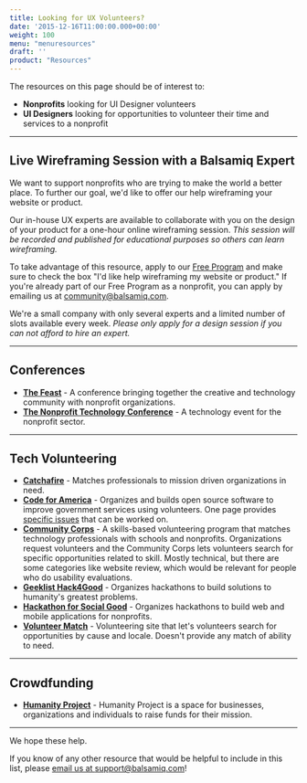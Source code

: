 ```yaml
---
title: Looking for UX Volunteers?
date: '2015-12-16T11:00:00.000+00:00'
weight: 100
menu: "menuresources"
draft: ''
product: "Resources"
---
```


The resources on this page should be of interest to:

* **Nonprofits** looking for UI Designer volunteers
* **UI Designers** looking for opportunities to volunteer their time and services to a nonprofit

----

## Live Wireframing Session with a Balsamiq Expert

We want to support nonprofits who are trying to make the world a better place. To further our goal, we'd like to offer our help wireframing your website or product.

Our in-house UX experts are available to collaborate with you on the design of your product for a one-hour online wireframing session. <em>This session will be recorded and published for educational purposes so others can learn wireframing.</em>

To take advantage of this resource, apply to our [Free Program](https://balsamiq.com/free) and make sure to check the box "I'd like help wireframing my website or product." If you're already part of our Free Program as a nonprofit, you can apply by emailing us at [community@balsamiq.com](mailto:community@balsamiq.com).

We're a small company with only several experts and a limited number of slots available every week. <em>Please only apply for a design session if you can not afford to hire an expert.</em>

----

## Conferences
* **[The Feast](http://feastongood.com/)** - A conference bringing together the creative and technology community with nonprofit organizations.
* **[The Nonprofit Technology Conference](http://www.nten.org/ntc/)** - A technology event for the nonprofit sector.

---

## Tech Volunteering
* **[Catchafire](https://www.catchafire.org)** - Matches professionals to mission driven organizations in need.
* **[Code for America](http://www.codeforamerica.org/)** - Organizes and builds open source software to improve government services using volunteers. One page provides [specific issues](http://www.codeforamerica.org/geeks/civicissues) that can be worked on.
* **[Community Corps](http://thecommunitycorps.org/volunteer/)** - A skills-based volunteering program that matches technology professionals with schools and nonprofits. Organizations request volunteers and the Community Corps lets volunteers search for specific opportunities related to skill. Mostly technical, but there are some categories like website review, which would be relevant for people who do usability evaluations.
* **[Geeklist Hack4Good](http://hack4good.com/)** - Organizes hackathons to build solutions to humanity's greatest problems.
* **[Hackathon for Social Good](http://www.hackforsocialgood.org/)** - Organizes hackathons to build web and mobile applications for nonprofits.
* **[Volunteer Match](http://www.volunteermatch.org/)** - Volunteering site that let's volunteers search for opportunities by cause and locale. Doesn't provide any match of ability to need.

---

## Crowdfunding
* **[Humanity Project](https://humanityproject.com/)** - Humanity Project is a space for businesses, organizations and individuals to raise funds for their mission.

****

We hope these help.

If you know of any other resource that would be helpful to include in this list, please [email us at support@balsamiq.com](mailto:support@balsamiq.com)!
